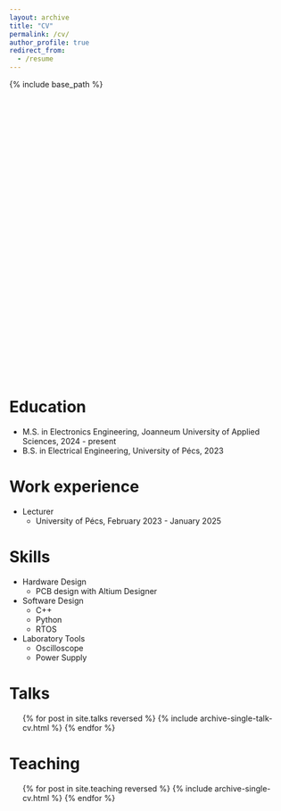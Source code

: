 ```yaml
---
layout: archive
title: "CV"
permalink: /cv/
author_profile: true
redirect_from:
  - /resume
---
```

 
{% include base_path %}

<iframe src="D:\web\engmahmoudosman.github.io\files\CV_Feb_2025.pdf" width="100%" height="500" frameborder="no" border="0" marginwidth="0" marginheight="0"></iframe>


Education
======
* M.S. in Electronics Engineering, Joanneum University of Applied Sciences, 2024 - present
* B.S. in Electrical Engineering, University of Pécs, 2023

Work experience
======
* Lecturer
  * University of Pécs, February 2023 - January 2025

  
Skills
======
* Hardware Design
  * PCB design with Altium Designer
* Software Design
  * C++
  * Python
  * RTOS
* Laboratory Tools
  * Oscilloscope
  * Power Supply


  
Talks
======
  <ul>{% for post in site.talks reversed %}
    {% include archive-single-talk-cv.html  %}
  {% endfor %}</ul>
  
Teaching
======
  <ul>{% for post in site.teaching reversed %}
    {% include archive-single-cv.html %}
  {% endfor %}</ul>
  

